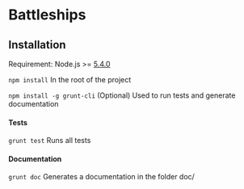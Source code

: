 # Battleships

## Installation

Requirement: Node.js >= [5.4.0](https://nodejs.org/en/download/stable/)

`npm install` In the root of the project

`npm install -g grunt-cli` (Optional) Used to run tests and generate documentation

#### Tests

`grunt test` Runs all tests

#### Documentation

`grunt doc` Generates a documentation in the folder doc/

